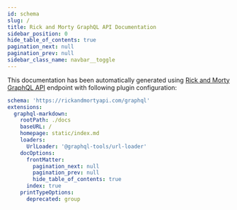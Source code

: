 ```yaml
---
id: schema
slug: /
title: Rick and Morty GraphQL API Documentation
sidebar_position: 0
hide_table_of_contents: true
pagination_next: null
pagination_prev: null
sidebar_class_name: navbar__toggle
---
```


This documentation has been automatically generated using [Rick and Morty GraphQL API](https://rickandmortyapi.com/graphql) endpoint with following plugin configuration:

```yaml title=".graphqlrc"
schema: 'https://rickandmortyapi.com/graphql'
extensions:
  graphql-markdown:
    rootPath: ./docs
    baseURL: /
    homepage: static/index.md
    loaders:
      UrlLoader: '@graphql-tools/url-loader'
    docOptions:
      frontMatter:
        pagination_next: null
        pagination_prev: null
        hide_table_of_contents: true
      index: true
    printTypeOptions:
      deprecated: group
```
